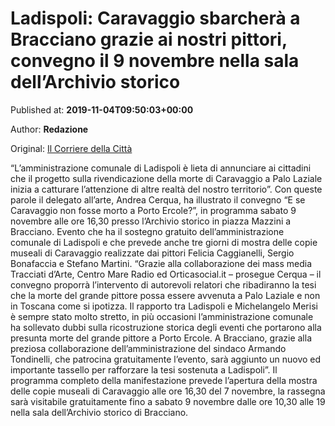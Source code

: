
# Ladispoli: Caravaggio sbarcherà a Bracciano grazie ai nostri pittori, convegno il 9 novembre nella sala dell’Archivio storico

Published at: **2019-11-04T09:50:03+00:00**

Author: **Redazione**

Original: [Il Corriere della Città](https://www.ilcorrieredellacitta.com/ultime-notizie/ladispoli-caravaggio-sbarchera-a-bracciano-grazie-ai-nostri-pittori-convegno-il-9-novembre-nella-sala-dellarchivio-storico.html)

“L’amministrazione comunale di Ladispoli è lieta di annunciare ai cittadini che il progetto sulla rivendicazione della morte di Caravaggio a Palo Laziale inizia a catturare l’attenzione di altre realtà del nostro territorio”.
Con queste parole il delegato all’arte, Andrea Cerqua, ha illustrato il convegno “E se Caravaggio non fosse morto a Porto Ercole?”, in programma sabato 9 novembre alle ore 16,30 presso l’Archivio storico in piazza Mazzini a Bracciano. Evento che ha il sostegno gratuito dell’amministrazione comunale di Ladispoli e che prevede anche tre giorni di mostra delle copie museali di Caravaggio realizzate dai pittori Felicia Caggianelli, Sergio Bonafaccia e Stefano Martini.
“Grazie alla collaborazione dei mass media Tracciati d’Arte, Centro Mare Radio ed Orticasocial.it – prosegue Cerqua – il convegno proporrà l’intervento di autorevoli relatori che ribadiranno la tesi che la morte del grande pittore possa essere avvenuta a Palo Laziale e non in Toscana come si ipotizza. Il rapporto tra Ladispoli e Michelangelo Merisi è sempre stato molto stretto, in più occasioni l’amministrazione comunale ha sollevato dubbi sulla ricostruzione storica degli eventi che portarono alla presunta morte del grande pittore a Porto Ercole. A Bracciano, grazie alla preziosa collaborazione dell’amministrazione del sindaco Armando Tondinelli, che patrocina gratuitamente l’evento, sarà aggiunto un nuovo ed importante tassello per rafforzare la tesi sostenuta a Ladispoli”.
Il programma completo della manifestazione prevede l’apertura della mostra delle copie museali di Caravaggio alle ore 16,30 del 7 novembre, la rassegna sarà visitabile gratuitamente fino a sabato 9 novembre dalle ore 10,30 alle 19 nella sala dell’Archivio storico di Bracciano.

